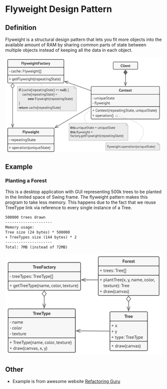 # Flyweight Design Pattern

## Definition

Flyweight is a structural design pattern that lets you fit more objects into the 
available amount of RAM by sharing common parts of state between multiple objects 
instead of keeping all the data in each object.

![img_1.png](src/img_1.png)

## Example
### Planting a Forest

This is a desktop application with GUI representing 500k trees to be planted 
in the limited space of Swing frame. The flyweight pattern makes this program to take 
less memory. This happens due to the fact that we reuse TreeType link via reference 
to every single instance of a Tree.

```text
500000 trees drawn
---------------------
Memory usage:
Tree size (24 bytes) * 500000
+ TreeTypes size (144 bytes) * 2
---------------------
Total: 7MB (instead of 72MB)
```
![img.png](src/img.png)

## Other

- Example is from awesome website [Refactoring Guru](https://refactoring.guru)


